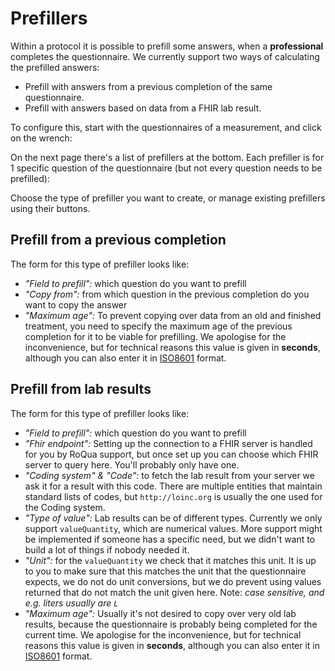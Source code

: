 # Prefillers

Within a protocol it is possible to prefill some answers, when a **professional** completes the questionnaire. We currently support two ways of calculating the prefilled answers:

* Prefill with answers from a previous completion of the same questionnaire.
* Prefill with answers based on data from a FHIR lab result.

To configure this, start with the questionnaires of a measurement, and click on the wrench:

<screenshot src="/screenshots/prefillers/edit_measured_questionnaire_button.png" />

On the next page there's a list of prefillers at the bottom. Each prefiller is for 1 specific question of the questionnaire (but not every question needs to be prefilled):

<screenshot src="/screenshots/prefillers/prefillers_list.png" />

Choose the type of prefiller you want to create, or manage existing prefillers using their buttons.

## Prefill from a previous completion

The form for this type of prefiller looks like:

<screenshot src="/screenshots/prefillers/prior_response_form.png" />

* _"Field to prefill":_ which question do you want to prefill
* _"Copy from":_ from which question in the previous completion do you want to copy the answer
* _"Maximum age":_ To prevent copying over data from an old and finished treatment, you need to specify the maximum age of the previous completion for it to be viable for prefilling. We apologise for the inconvenience, but for technical reasons this value is given in **seconds**, although you can also enter it in [ISO8601](https://www.digi.com/resources/documentation/digidocs/90001488-13/reference/r_iso_8601_duration_format.htm) format.

## Prefill from lab results

The form for this type of prefiller looks like:

<screenshot src="/screenshots/prefillers/fhir_prefiller_form.png" />

* _"Field to prefill":_ which question do you want to prefill
* _"Fhir endpoint":_ Setting up the connection to a FHIR server is handled for you by RoQua support, but once set up you can choose which FHIR server to query here. You'll probably only have one.
* _"Coding system" & "Code":_ to fetch the lab result from your server we ask it for a result with this code. There are multiple entities that maintain standard lists of codes, but `http://loinc.org` is usually the one used for the Coding system.
* _"Type of value":_ Lab results can be of different types. Currently we only support `valueQuantity`, which are numerical values. More support might be implemented if someone has a specific need, but we didn't want to build a lot of things if nobody needed it.
* _"Unit":_ for the `valueQuantity` we check that it matches this unit. It is up to you to make sure that this matches the unit that the questionnaire expects, we do not do unit conversions, but we do prevent using values returned that do not match the unit given here. Note: *case sensitive, and e.g. liters usually are `L`*
* _"Maximum age":_ Usually it's not desired to copy over very old lab results, because the questionnaire is probably being completed for the current time. We apologise for the inconvenience, but for technical reasons this value is given in **seconds**, although you can also enter it in [ISO8601](https://www.digi.com/resources/documentation/digidocs/90001488-13/reference/r_iso_8601_duration_format.htm) format.

